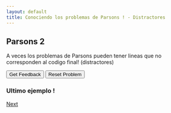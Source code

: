 ```yaml
---
layout: default
title: Conociendo los problemas de Parsons ! - Distractores
---
```

## Parsons 2
A veces los problemas de Parsons pueden
tener lineas que no corresponden al 
codigo final! (distractores)

<div id="sortableTrash" class="sortable-code"></div> 
<div id="sortable" class="sortable-code"></div> 
<div style="clear:both;"></div> 
<p> 
    <input id="feedbackLink" value="Get Feedback" type="button" /> 
    <input id="newInstanceLink" value="Reset Problem" type="button" /> 
</p> 
<script type="text/javascript"> 
(function(){
  var initial = "Nombre = input(&quot;¿Cual es tu nombre? &quot;)\n" +
    "Apellido = input(&quot;¿Cual es tu apellido? &quot;)\n" +
    "print(&quot;Hola mi nombre es &quot; + str(Nombre) + &quot; &quot; + str(Apellido))\n" +
    "print(&quot;Hola mi nombre es &quot; + (Nombre) + &quot; &quot; + (Apellido)) #distractor\n" +
    "Nombre = (&quot;¿Cual es tu nombre? &quot;) #distractor";
  var parsonsPuzzle = new ParsonsWidget({
    "sortableId": "sortable",
    "max_wrong_lines": 10,
    "grader": ParsonsWidget._graders.LineBasedGrader,
    "exec_limit": 2500,
    "can_indent": false,
    "x_indent": 50,
    "lang": "en",
    "show_feedback": true,
    "trashId": "sortableTrash"
  });
  parsonsPuzzle.init(initial);
  parsonsPuzzle.shuffleLines();
  $("#newInstanceLink").click(function(event){ 
      event.preventDefault(); 
      parsonsPuzzle.shuffleLines(); 
  }); 
  $("#feedbackLink").click(function(event){ 
      event.preventDefault(); 
      parsonsPuzzle.getFeedback(); 
  }); 
})(); 
</script>


### Ultimo ejemplo !
[Next](./ej3.html)
